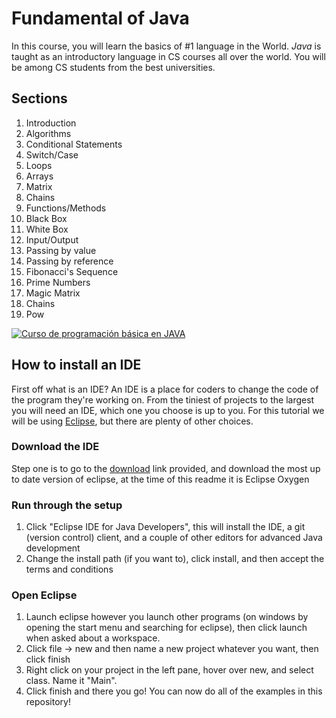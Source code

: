 # Fundamental of Java
In this course, you will learn the basics of #1 language in the World. *Java* is taught as an introductory language in CS courses all over the world. You will be among CS students from the best universities.

## Sections
1. Introduction
2. Algorithms
3. Conditional Statements
4. Switch/Case
5. Loops
6. Arrays
7. Matrix
8. Chains
10. Functions/Methods
11. Black Box
12. White Box
13. Input/Output
14. Passing by value
15. Passing by reference
16. Fibonacci's Sequence
17. Prime Numbers
18. Magic Matrix
19. Chains
20. Pow

[![Curso de programación básica en JAVA](https://img.youtube.com/vi/Ztr7_sNmSQI/0.jpg)](https://www.youtube.com/watch?v=Ztr7_sNmSQI&list=PLQ1ShaTNqthL1w5LSw5l7CbjCu5xiKQsA)

## How to install an IDE
First off what is an IDE? An IDE is a place for coders to change the code of the program they're
working on. From the tiniest of projects to the largest you will need an IDE, which one you choose is up to you. For this tutorial we will be using [Eclipse](https://www.eclipse.org), but there are plenty of other choices.

### Download the IDE
Step one is to go to the [download](https://www.eclipse.org/downloads/) link provided, and download the most up to date version of eclipse, at the time of this readme it is Eclipse Oxygen

### Run through the setup
1) Click "Eclipse IDE for Java Developers", this will install the IDE, a git (version control) client, and a couple of other editors for advanced Java development
2) Change the install path (if you want to), click install, and then accept the terms and conditions

### Open Eclipse
1) Launch eclipse however you launch other programs (on windows by opening the start menu and searching for eclipse), then click launch when asked about a workspace.
2) Click file -> new and then name a new project whatever you want, then click finish
3) Right click on your project in the left pane, hover over new, and select class. Name it "Main".
4) Click finish and there you go! You can now do all of the examples in this repository!
